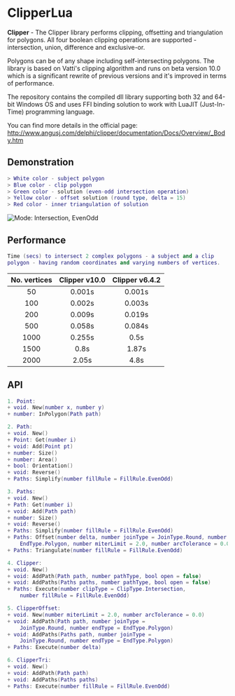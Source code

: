 # ClipperLua

**Clipper** - The Clipper library performs clipping, offsetting and triangulation for polygons.
All four boolean clipping operations are supported - intersection, union, difference and exclusive-or.

Polygons can be of any shape including self-intersecting polygons. The library is based on
Vatti's clipping algorithm and runs on beta version 10.0 which is a significant rewrite of
previous versions and it's improved in terms of performance.  

The repository contains the compiled dll library supporting both 32 and 64-bit Windows OS
and uses FFI binding solution to work with LuaJIT (Just-In-Time) programming language.  

You can find more details in the official page:
http://www.angusj.com/delphi/clipper/documentation/Docs/Overview/_Body.htm

## Demonstration

```lua
> White color - subject polygon
> Blue color - clip polygon
> Green color - solution (even-odd intersection operation)
> Yellow color - offset solution (round type, delta = 15)
> Red color - inner triangulation of solution
```
![Mode: Intersection, EvenOdd](https://i.imgur.com/meVOoqZ.png)

## Performance

```lua
Time (secs) to intersect 2 complex polygons - a subject and a clip
polygon - having random coordinates and varying numbers of vertices.
```
| No. vertices | Clipper v10.0 | Clipper v6.4.2 |
|    :---:     |     :---:     |     :---:      |
| 50           | 0.001s        | 0.001s         |
| 100          | 0.002s        | 0.003s         |
| 200          | 0.009s        | 0.019s         |
| 500          | 0.058s        | 0.084s         |
| 1000         | 0.255s        | 0.5s           |
| 1500         | 0.8s          | 1.87s          |
| 2000         | 2.05s         | 4.8s           |

## API

```lua
1. Point:
+ void. New(number x, number y)
+ number: InPolygon(Path path)

2. Path:
+ void. New()
+ Point: Get(number i)
+ void: Add(Point pt)
+ number: Size()
+ number: Area()
+ bool: Orientation()
+ void: Reverse()
+ Paths: Simplify(number fillRule = FillRule.EvenOdd)

3. Paths:
+ void. New()
+ Path: Get(number i)
+ void: Add(Path path)
+ number: Size()
+ void: Reverse()
+ Paths: Simplify(number fillRule = FillRule.EvenOdd)
+ Paths: Offset(number delta, number joinType = JoinType.Round, number endType =
	EndType.Polygon, number miterLimit = 2.0, number arcTolerance = 0.0)
+ Paths: Triangulate(number fillRule = FillRule.EvenOdd)

4. Clipper:
+ void. New()
+ void: AddPath(Path path, number pathType, bool open = false)
+ void: AddPaths(Paths paths, number pathType, bool open = false)
+ Paths: Execute(number clipType = ClipType.Intersection,
	number fillRule = FillRule.EvenOdd)

5. ClipperOffset:
+ void. New(number miterLimit = 2.0, number arcTolerance = 0.0)
+ void: AddPath(Path path, number joinType =
	JoinType.Round, number endType = EndType.Polygon)
+ void: AddPaths(Paths path, number joinType =
	JoinType.Round, number endType = EndType.Polygon)
+ Paths: Execute(number delta)

6. ClipperTri:
+ void. New()
+ void: AddPath(Path path)
+ void: AddPaths(Paths paths)
+ Paths: Execute(number fillRule = FillRule.EvenOdd)
```
